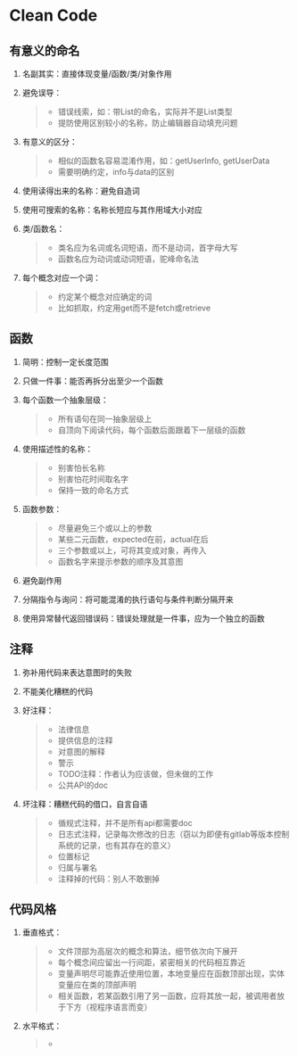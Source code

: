 # Clean Code

## 有意义的命名

1. 名副其实：直接体现变量/函数/类/对象作用

2. 避免误导：
   > * 错误线索，如：带List的命名，实际并不是List类型
   > * 提防使用区别较小的名称，防止编辑器自动填充问题

3. 有意义的区分：
   > * 相似的函数名容易混淆作用，如：getUserInfo, getUserData
   > * 需要明确约定，info与data的区别

4. 使用读得出来的名称：避免自造词

5. 使用可搜索的名称：名称长短应与其作用域大小对应

6. 类/函数名：
   > * 类名应为名词或名词短语，而不是动词，首字母大写
   > * 函数名应为动词或动词短语，驼峰命名法

7. 每个概念对应一个词：
   > * 约定某个概念对应确定的词
   > * 比如抓取，约定用get而不是fetch或retrieve

## 函数

1. 简明：控制一定长度范围

2. 只做一件事：能否再拆分出至少一个函数

3. 每个函数一个抽象层级：
   > * 所有语句在同一抽象层级上
   > * 自顶向下阅读代码，每个函数后面跟着下一层级的函数

4. 使用描述性的名称：
   > * 别害怕长名称
   > * 别害怕花时间取名字
   > * 保持一致的命名方式

5. 函数参数：
   > * 尽量避免三个或以上的参数
   > * 某些二元函数，expected在前，actual在后
   > * 三个参数或以上，可将其变成对象，再传入
   > * 函数名字来提示参数的顺序及其意图

6. 避免副作用

7. 分隔指令与询问：将可能混淆的执行语句与条件判断分隔开来

8. 使用异常替代返回错误码：错误处理就是一件事，应为一个独立的函数

## 注释

1. 弥补用代码来表达意图时的失败

2. 不能美化糟糕的代码

3. 好注释：
   > * 法律信息
   > * 提供信息的注释
   > * 对意图的解释
   > * 警示
   > * TODO注释：作者认为应该做，但未做的工作
   > * 公共API的doc

4. 坏注释：糟糕代码的借口，自言自语
   > * 循规式注释，并不是所有api都需要doc
   > * 日志式注释，记录每次修改的日志（窃以为即便有gitlab等版本控制系统的记录，也有其存在的意义）
   > * 位置标记
   > * 归属与署名
   > * 注释掉的代码：别人不敢删掉

## 代码风格

1. 垂直格式：
   > * 文件顶部为高层次的概念和算法，细节依次向下展开
   > * 每个概念间应留出一行间距，紧密相关的代码相互靠近
   > * 变量声明尽可能靠近使用位置，本地变量应在函数顶部出现，实体变量应在类的顶部声明
   > * 相关函数，若某函数引用了另一函数，应将其放一起，被调用者放于下方（视程序语言而变）

2. 水平格式：
   > * 